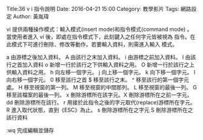 Title:36 v i 指令說明
Date: 2016-04-21 15:00
Category: 教學影片
Tags: 網路設定
Author: 黃胤瑋

vi 提供兩種操作模式：輸入模式(insert mode)和指令模式(command mode)
。當使用者進入 vi 後，即處在指令模式下，此刻鍵入之任何字元皆被視為
指令。在此模式下可進行刪除、修改等動作。若要輸入資料，則需進入輸入
模式。
<!-- PELICAN_END_SUMMARY -->


a                由游標之後加入資料。
A               由該行之末加入資料。
i                由游標之前加入資料。
I                由該行之首加入資料
 o              新增一行於該行之下供輸入資料之用。
O              新增一行於該行之上供輸入資料之用。
 h              向左移一個字元。
 j               向上移一個字元。
 k               向下移一個字元。
 l               向右移一個字元。
0               移至該行之首
$               移至該行之末。
^               移至該行的第一個字元處。
H              移至視窗的第一列。
M              移至視窗的中間那列。
L               移至視窗的最後一列。
G               移至該檔案的最後一列。
x                刪除游標所在該字元。X       刪除游標所在之前一字元。
dd              刪除游標所在該行。
 r               用接於此指令之後的字元取代(replace)游標所在字元。
 R              進入取代狀態，直到《ESC》為止。
 s               刪除游標所在之字元
S               刪除游標所在之該行資料

:wq            完成編輯並儲存